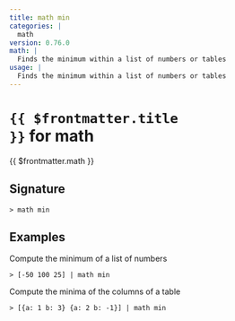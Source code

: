 ```yaml
---
title: math min
categories: |
  math
version: 0.76.0
math: |
  Finds the minimum within a list of numbers or tables
usage: |
  Finds the minimum within a list of numbers or tables
---
```


# <code>{{ $frontmatter.title }}</code> for math

<div class='command-title'>{{ $frontmatter.math }}</div>

## Signature

```> math min ```

## Examples

Compute the minimum of a list of numbers
```shell
> [-50 100 25] | math min
```

Compute the minima of the columns of a table
```shell
> [{a: 1 b: 3} {a: 2 b: -1}] | math min
```
